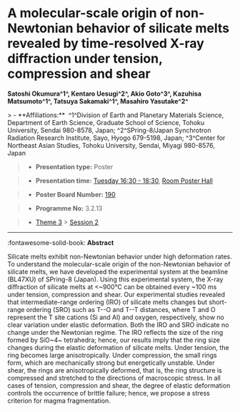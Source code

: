 # A molecular-scale origin of non-Newtonian behavior of silicate melts revealed by time-resolved X-ray diffraction under tension, compression and shear

**Satoshi Okumura^1^, Kentaro Uesugi^2^, Akio Goto^3^, Kazuhisa Matsumoto^1^, Tatsuya Sakamaki^1^, Masahiro Yasutake^2^**

<!-- more -->> - **Affiliations:**  ^1^Division of Earth and Planetary Materials Science, Department of Earth Science, Graduate School of Science, Tohoku University, Sendai 980-8578, Japan; ^2^SPring-8/Japan Synchrotron Radiation Research Institute, Sayo, Hyogo 679-5198, Japan; ^3^Center for Northeast Asian Studies, Tohoku University, Sendai, Miyagi 980-8576, Japan 

> - **Presentation type:** Poster

> - **Presentation time:** [Tuesday 16:30 - 18:30](../sessions_comparison.md#__tabbed_2_6), [Room Poster Hall](../maps_venue.md#__tabbed_1_1)

> - **Poster Board Number:** [190](../map_poster_boards.md#tuesday)

> - **Programme No:** 3.2.13

> - [Theme 3](../theme3.md) > [Session 2](../sessions/session-3-2.md)

--- 

:fontawesome-solid-book: **Abstract**

Silicate melts exhibit non-Newtonian behavior under high deformation rates. To understand the molecular-scale origin of the non-Newtonian behavior of silicate melts, we have developed the experimental system at the beamline (BL47XU) of SPring-8 (Japan). Using this experimental system, the X-ray diffraction of silicate melts at <~900°C can be obtained every ~100 ms under tension, compression and shear. Our experimental studies revealed that intermediate-range ordering (IRO) of silicate melts changes but short-range ordering (SRO) such as T--O and T--T distances, where T and O represent the T site cations (Si and Al) and oxygen, respectively, show no clear variation under elastic deformation. Both the IRO and SRO indicate no change under the Newtonian regime. The IRO reflects the size of the ring formed by SiO~4~ tetrahedra; hence, our results imply that the ring size changes during the elastic deformation of silicate melts. Under tension, the ring becomes large anisotropically. Under compression, the small rings form, which are mechanically strong but energetically unstable. Under shear, the rings are anisotropically deformed, that is, the ring structure is compressed and stretched to the directions of macroscopic stress. In all cases of tension, compression and shear, the degree of elastic deformation controls the occurrence of brittle failure; hence, we propose a stress criterion for magma fragmentation.

